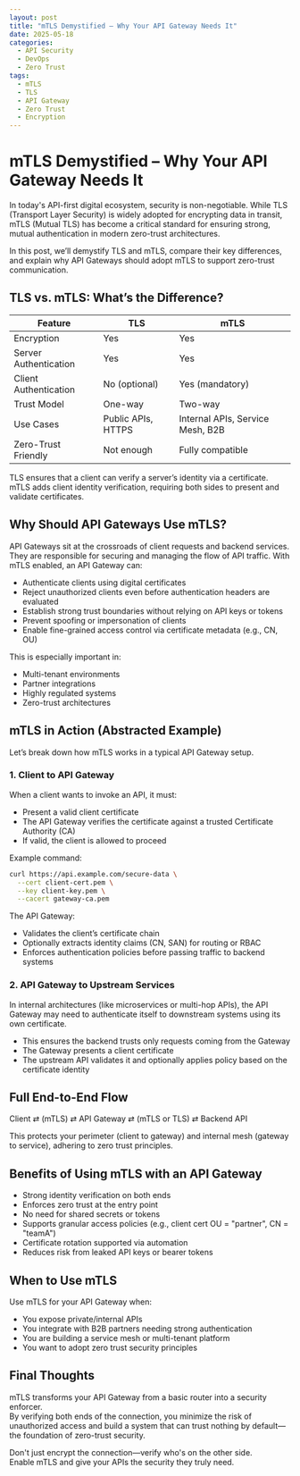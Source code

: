 ```yaml
---
layout: post
title: "mTLS Demystified – Why Your API Gateway Needs It"
date: 2025-05-18
categories:
  - API Security
  - DevOps
  - Zero Trust
tags:
  - mTLS
  - TLS
  - API Gateway
  - Zero Trust
  - Encryption
---
```


# mTLS Demystified – Why Your API Gateway Needs It

In today's API-first digital ecosystem, security is non-negotiable. While TLS (Transport Layer Security) is widely adopted for encrypting data in transit, mTLS (Mutual TLS) has become a critical standard for ensuring strong, mutual authentication in modern zero-trust architectures.

In this post, we’ll demystify TLS and mTLS, compare their key differences, and explain why API Gateways should adopt mTLS to support zero-trust communication.

## TLS vs. mTLS: What’s the Difference?

| Feature               | TLS                         | mTLS                            |
|-----------------------|------------------------------|----------------------------------|
| Encryption            | Yes                         | Yes                             |
| Server Authentication | Yes                         | Yes                             |
| Client Authentication | No (optional)               | Yes (mandatory)                 |
| Trust Model           | One-way                     | Two-way                         |
| Use Cases             | Public APIs, HTTPS          | Internal APIs, Service Mesh, B2B |
| Zero-Trust Friendly   | Not enough                  | Fully compatible                |

TLS ensures that a client can verify a server’s identity via a certificate.  
mTLS adds client identity verification, requiring both sides to present and validate certificates.

## Why Should API Gateways Use mTLS?

API Gateways sit at the crossroads of client requests and backend services. They are responsible for securing and managing the flow of API traffic. With mTLS enabled, an API Gateway can:

- Authenticate clients using digital certificates
- Reject unauthorized clients even before authentication headers are evaluated
- Establish strong trust boundaries without relying on API keys or tokens
- Prevent spoofing or impersonation of clients
- Enable fine-grained access control via certificate metadata (e.g., CN, OU)

This is especially important in:
- Multi-tenant environments
- Partner integrations
- Highly regulated systems
- Zero-trust architectures

## mTLS in Action (Abstracted Example)

Let’s break down how mTLS works in a typical API Gateway setup.

### 1. Client to API Gateway

When a client wants to invoke an API, it must:
- Present a valid client certificate
- The API Gateway verifies the certificate against a trusted Certificate Authority (CA)
- If valid, the client is allowed to proceed

Example command:

```bash
curl https://api.example.com/secure-data \
  --cert client-cert.pem \
  --key client-key.pem \
  --cacert gateway-ca.pem
```

The API Gateway:
- Validates the client’s certificate chain
- Optionally extracts identity claims (CN, SAN) for routing or RBAC
- Enforces authentication policies before passing traffic to backend systems

### 2. API Gateway to Upstream Services

In internal architectures (like microservices or multi-hop APIs), the API Gateway may need to authenticate itself to downstream systems using its own certificate.

- This ensures the backend trusts only requests coming from the Gateway
- The Gateway presents a client certificate
- The upstream API validates it and optionally applies policy based on the certificate identity

## Full End-to-End Flow

Client ⇄ (mTLS) ⇄ API Gateway ⇄ (mTLS or TLS) ⇄ Backend API

This protects your perimeter (client to gateway) and internal mesh (gateway to service), adhering to zero trust principles.

## Benefits of Using mTLS with an API Gateway

- Strong identity verification on both ends
- Enforces zero trust at the entry point
- No need for shared secrets or tokens
- Supports granular access policies (e.g., client cert OU = "partner", CN = "teamA")
- Certificate rotation supported via automation
- Reduces risk from leaked API keys or bearer tokens

## When to Use mTLS

Use mTLS for your API Gateway when:
- You expose private/internal APIs
- You integrate with B2B partners needing strong authentication
- You are building a service mesh or multi-tenant platform
- You want to adopt zero trust security principles

## Final Thoughts

mTLS transforms your API Gateway from a basic router into a security enforcer.  
By verifying both ends of the connection, you minimize the risk of unauthorized access and build a system that can trust nothing by default—the foundation of zero-trust security.

Don't just encrypt the connection—verify who's on the other side.  
Enable mTLS and give your APIs the security they truly need.
